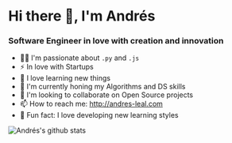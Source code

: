 # Hi there 👋, I'm Andrés
### Software Engineer in love with creation and innovation
- 👨‍💻 I'm passionate about ```.py``` and ```.js```
- ⚡️ In love with Startups
- 🧠 I love learning new things
- 🌱 I'm currently honing my Algorithms and DS skills
- 👯 I'm looking to collaborate on Open Source projects
- 📫 How to reach me: http://andres-leal.com
- 👀 Fun fact: I love developing new learning styles

![Andrés's github stats](https://github-readme-stats.vercel.app/api?username=Pixele9&count_private=true&theme=dark&show_icons=true&hide=prs,issues)

<!--
**Pixele9/Pixele9** is a ✨ _special_ ✨ repository because its `README.md` (this file) appears on your GitHub profile.

Here are some ideas to get you started:

- 🔭 I’m currently working on ...
- 🌱 I’m currently learning ...
- 👯 I’m looking to collaborate on ...
- 🤔 I’m looking for help with ...
- 💬 Ask me about 
- 📫 How to reach me: http://andres-leal.com
- ⚡ Fun fact: ...
-->
